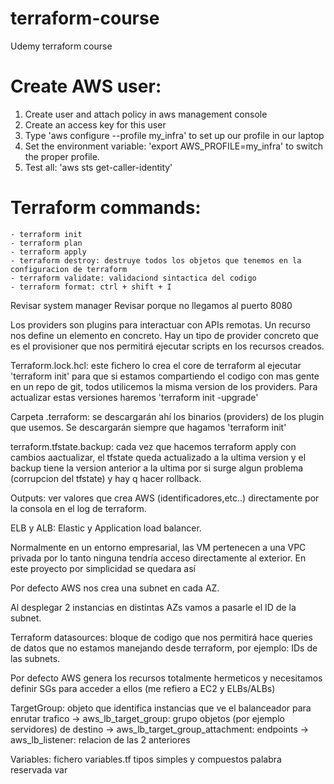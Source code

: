 # terraform-course
Udemy terraform course

# Create AWS user:
 1. Create user and attach policy in aws management console
 2. Create an access key for this user
 3. Type 'aws configure --profile my_infra' to set up our profile in our laptop
 4. Set the environment variable: 'export AWS_PROFILE=my_infra' to switch the proper profile.
 5. Test all: 'aws sts get-caller-identity'

# Terraform commands:
    - terraform init
    - terraform plan
    - terraform apply
    - terraform destroy: destruye todos los objetos que tenemos en la configuracion de terraform
    - terraform validate: validaciond sintactica del codigo
    - terraform format: ctrl + shift + I


Revisar system manager
Revisar porque no llegamos al puerto 8080

Los providers son plugins para interactuar con APIs remotas.
Un recurso nos define un elemento en concreto.
Hay un tipo de provider concreto que es el provisioner que nos permitirá ejecutar scripts en los recursos creados.

Terraform.lock.hcl: este fichero lo crea el core de terraform al ejecutar 'terraform init' para que si estamos compartiendo el codigo con mas gente en un repo de git, todos utilicemos la misma version de los providers. Para actualizar estas versiones haremos 'terraform init -upgrade'

Carpeta .terraform: se descargarán ahí los binarios (providers) de los plugin que usemos. Se descargarán siempre que hagamos 'terraform init'

terraform.tfstate.backup: cada vez que hacemos terraform apply con cambios aactualizar, el tfstate queda actualizado a la ultima version y el backup tiene la version anterior a la ultima por si surge algun problema (corrupcion del tfstate) y hay q hacer rollback.

Outputs: ver valores que crea AWS (identificadores,etc..) directamente por la consola en el log de terraform.

ELB y ALB: Elastic y Application load balancer.

Normalmente en un entorno empresarial, las VM pertenecen a una VPC privada por lo tanto ninguna tendría acceso directamente al exterior. En este proyecto por simplicidad se quedara así

Por defecto AWS nos crea una subnet en cada AZ.

Al desplegar 2 instancias en distintas AZs vamos a pasarle el ID de la subnet.

Terraform datasources: bloque de codigo que nos permitirá hace queries de datos que no estamos manejando desde terraform, por ejemplo: IDs de las subnets.

Por defecto AWS genera los recursos totalmente hermeticos y necesitamos definir SGs para acceder a ellos (me refiero a EC2 y ELBs/ALBs)

TargetGroup: objeto que identifica instancias que ve el balanceador para enrutar trafico
  -> aws_lb_target_group: grupo objetos (por ejemplo servidores) de destino
  -> aws_lb_target_group_attachment: endpoints
  -> aws_lb_listener: relacion de las 2 anteriores

Variables:
  fichero variables.tf
  tipos simples y compuestos
  palabra reservada var
  
